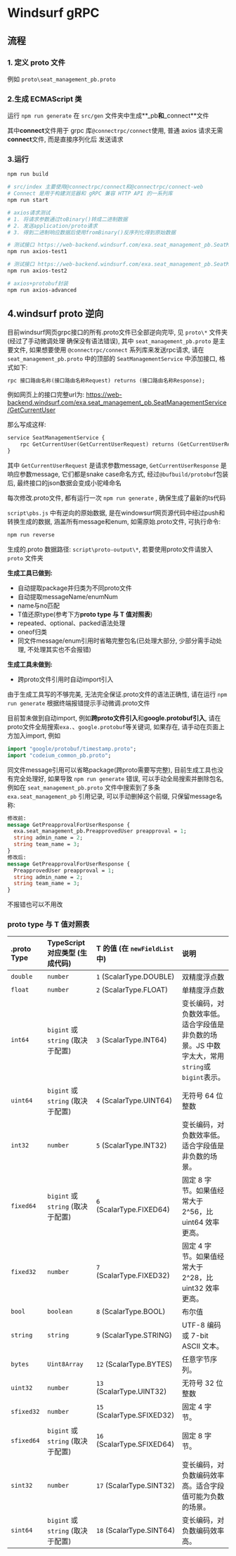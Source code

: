 # Windsurf gRPC

## 流程

### 1. 定义 proto 文件

例如 `proto\seat_management_pb.proto`

### 2.生成 ECMAScript 类

运行 `npm run generate` 在 `src/gen` 文件夹中生成**\_pb**和**\_connect**文件

其中**connect**文件用于 grpc 库`@connectrpc/connect`使用, 普通 axios 请求无需**connect**文件, 而是直接序列化后 发送请求

### 3.运行

```bash
npm run build

# src/index 主要使用@connectrpc/connect和@connectrpc/connect-web
# Connect 是用于构建浏览器和 gRPC 兼容 HTTP API 的一系列库
npm run start

# axios请求测试
# 1. 将请求参数通过toBinary()转成二进制数据
# 2. 发送application/proto请求
# 3. 得到二进制响应数据后使用fromBinary()反序列化得到原始数据

# 测试接口 https://web-backend.windsurf.com/exa.seat_management_pb.SeatManagementService/UserSSOLoginRedirect
npm run axios-test1

# 测试接口 https://web-backend.windsurf.com/exa.seat_management_pb.SeatManagementService/GetCurrentUser
npm run axios-test2

# axios+protobuf封装
npm run axios-advanced
```

## 4.windsurf proto 逆向

目前windsurf网页grpc接口的所有.proto文件已全部逆向完毕, 见 `proto\*` 文件夹(经过了手动微调处理 确保没有语法错误), 其中 `seat_management_pb.proto` 是主要文件, 如果想要使用 `@connectrpc/connect` 系列库来发送rpc请求, 请在 `seat_management_pb.proto` 中的顶部的 `SeatManagementService` 中添加接口, 格式如下:

```protobuf
rpc 接口路由名称(接口路由名称Request) returns (接口路由名称Response);
```

例如网页上的接口完整url为:
https://web-backend.windsurf.com/exa.seat_management_pb.SeatManagementService/GetCurrentUser

那么写成这样:

```protobuf
service SeatManagementService {
	rpc GetCurrentUser(GetCurrentUserRequest) returns (GetCurrentUserResponse);
}
```

其中 `GetCurrentUserRequest` 是请求参数message, `GetCurrentUserResponse` 是响应参数message, 它们都是snake case命名方式, 经过`@bufbuild/protobuf`包装后, 最终接口的json数据会变成小驼峰命名

每次修改.proto文件, 都有运行一次 `npm run generate` , 确保生成了最新的ts代码

`script\pbs.js` 中有逆向的原始数据, 是在windowsurf网页源代码中经过push和转换生成的数据, 涵盖所有message和enum, 如需原始.proto文件, 可执行命令:

```bash
npm run reverse
```

生成的.proto 数据路径: `script\proto-output\*`, 若要使用proto文件请放入 `proto` 文件夹

**生成工具已做到:**

- 自动提取package并归类为不同proto文件
- 自动提取messageName/enumNum
- name与no匹配
- T值还原type(参考下方**proto type 与 T 值对照表**)
- repeated、optional、packed语法处理
- oneof归类
- 同文件message/enum引用时省略完整包名(已处理大部分, 少部分需手动处理, 不处理其实也不会报错)

**生成工具未做到:**

- 跨proto文件引用时自动import引入

由于生成工具写的不够完美, 无法完全保证.proto文件的语法正确性, 请在运行 `npm run generate` 根据终端报错提示手动微调.proto文件

目前暂未做到自动import, 例如**跨proto文件引入**和**google.protobuf引入**, 请在proto文件全局搜索`exa.`、`google.protobuf`等关键词, 如果存在, 请手动在页面上方加入import, 例如

```protobuf
import "google/protobuf/timestamp.proto";
import "codeium_common_pb.proto";
```

同文件message引用可以省略package(跨proto需要写完整), 目前生成工具也没有完全处理好, 如果导致 `npm run generate` 错误, 可以手动全局搜索并删除包名, 例如在 `seat_management_pb.proto` 文件中搜索到了多条 `exa.seat_management_pb` 引用记录, 可以手动删掉这个前缀, 只保留message名称: 

```protobuf
修改前:
message GetPreapprovalForUserResponse {
  exa.seat_management_pb.PreapprovedUser preapproval = 1;
  string admin_name = 2;
  string team_name = 3;
}
修改后:
message GetPreapprovalForUserResponse {
  PreapprovedUser preapproval = 1;
  string admin_name = 2;
  string team_name = 3;
}
```

不报错也可以不用改

### proto type 与 T 值对照表

| .proto Type | TypeScript 对应类型 (生成代码)    | T 的值 (在 `newFieldList` 中) | 说明                                                                                          |
| :---------- | :-------------------------------- | :---------------------------- | :-------------------------------------------------------------------------------------------- |
| `double`    | `number`                          | `1` (ScalarType.DOUBLE)       | 双精度浮点数                                                                                  |
| `float`     | `number`                          | `2` (ScalarType.FLOAT)        | 单精度浮点数                                                                                  |
| `int64`     | `bigint` 或 `string` (取决于配置) | `3` (ScalarType.INT64)        | 变长编码，对负数效率低。适合字段值是非负数的场景。JS 中数字太大，常用`string`或`bigint`表示。 |
| `uint64`    | `bigint` 或 `string` (取决于配置) | `4` (ScalarType.UINT64)       | 无符号 64 位整数                                                                              |
| `int32`     | `number`                          | `5` (ScalarType.INT32)        | 变长编码，对负数效率低。适合字段值是非负数的场景。                                            |
| `fixed64`   | `bigint` 或 `string` (取决于配置) | `6` (ScalarType.FIXED64)      | 固定 8 字节。如果值经常大于 2^56，比 uint64 效率更高。                                        |
| `fixed32`   | `number`                          | `7` (ScalarType.FIXED32)      | 固定 4 字节。如果值经常大于 2^28，比 uint32 效率更高。                                        |
| `bool`      | `boolean`                         | `8` (ScalarType.BOOL)         | 布尔值                                                                                        |
| `string`    | `string`                          | `9` (ScalarType.STRING)       | UTF-8 编码或 7-bit ASCII 文本。                                                               |
| `bytes`     | `Uint8Array`                      | `12` (ScalarType.BYTES)       | 任意字节序列。                                                                                |
| `uint32`    | `number`                          | `13` (ScalarType.UINT32)      | 无符号 32 位整数                                                                              |
| `sfixed32`  | `number`                          | `15` (ScalarType.SFIXED32)    | 固定 4 字节。                                                                                 |
| `sfixed64`  | `bigint` 或 `string` (取决于配置) | `16` (ScalarType.SFIXED64)    | 固定 8 字节。                                                                                 |
| `sint32`    | `number`                          | `17` (ScalarType.SINT32)      | 变长编码，对负数编码效率高。适合字段值可能为负数的场景。                                      |
| `sint64`    | `bigint` 或 `string` (取决于配置) | `18` (ScalarType.SINT64)      | 变长编码，对负数编码效率高。                                                                  |
